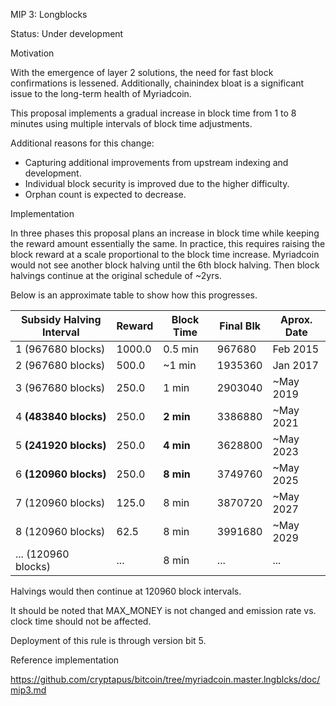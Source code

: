 MIP 3: Longblocks

Status: Under development


Motivation


With the emergence of layer 2 solutions, the need for fast block confirmations 
is lessened. Additionally, chainindex bloat is a significant issue to the 
long-term health of Myriadcoin.

This proposal implements a gradual increase in block time from 1 to 8 minutes 
using multiple intervals of block time adjustments.

Additional reasons for this change:

* Capturing additional improvements from upstream indexing and development.
* Individual block security is improved due to the higher difficulty.
* Orphan count is expected to decrease.


Implementation

In three phases this proposal plans an increase in block time while keeping 
the reward amount essentially the same. In practice, this requires raising the 
block reward at a scale proportional to the block time increase. Myriadcoin 
would not see another block halving until the 6th block halving. Then block 
halvings continue at the original schedule of ~2yrs.

Below is an approximate table to show how this progresses.

| Subsidy Halving Interval |  Reward | Block Time | Final Blk | Aprox. Date |
| ------------------------ | ------- | ---------- | --------- | ----------- |
|    1 (967680 blocks)     |  1000.0 |  0.5 min   |  967680   |   Feb 2015  |
|    2 (967680 blocks)     |  500.0  |   ~1 min   |  1935360  |   Jan 2017  |
|    3 (967680 blocks)     |  250.0  |    1 min   |  2903040  |  ~May 2019  |
|    4 **(483840 blocks)** |  250.0  | **2 min**  |  3386880  |  ~May 2021  |
|    5 **(241920 blocks)** |  250.0  | **4 min**  |  3628800  |  ~May 2023  |
|    6 **(120960 blocks)** |  250.0  | **8 min**  |  3749760  |  ~May 2025  |
|    7 (120960 blocks)     |  125.0  |    8 min   |  3870720  |  ~May 2027  |
|    8 (120960 blocks)     |  62.5   |    8 min   |  3991680  |  ~May 2029  |
|  ... (120960 blocks)     |  ...    |    8 min   |  ...      |  ...        |

Halvings would then continue at 120960 block intervals.

It should be noted that MAX_MONEY is not changed and emission rate vs. clock 
time should not be affected.

Deployment of this rule is through version bit 5.



Reference implementation

https://github.com/cryptapus/bitcoin/tree/myriadcoin.master.lngblcks/doc/mip3.md
